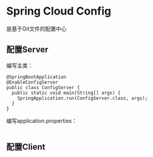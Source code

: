 # Spring Cloud Config
是基于Git文件的配置中心

## 配置Server
编写主类：
```
@SpringBootApplication
@EnableConfigServer
public class ConfigServer {
  public static void main(String[] args) {
    SpringApplication.run(ConfigServer.class, args);
  }
}
```
编写application.properties：
```

```


## 配置Client